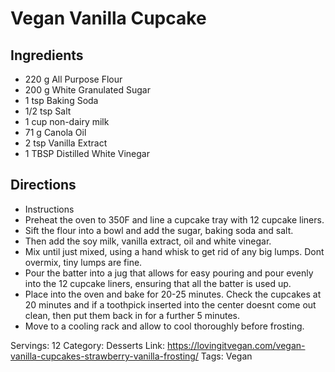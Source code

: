 # Vegan Vanilla Cupcake
## Ingredients
- 220 g All Purpose Flour
- 200 g White Granulated Sugar
- 1 tsp Baking Soda
- 1/2 tsp Salt
- 1 cup non-dairy milk
- 71 g Canola Oil
- 2 tsp Vanilla Extract
- 1 TBSP Distilled White Vinegar
## Directions
- Instructions
- Preheat the oven to 350F and line a cupcake tray with 12 cupcake liners.
- Sift the flour into a bowl and add the sugar, baking soda and salt.
- Then add the soy milk, vanilla extract, oil and white vinegar.
- Mix until just mixed, using a hand whisk to get rid of any big lumps. Dont overmix, tiny lumps are fine.
- Pour the batter into a jug that allows for easy pouring and pour evenly into the 12 cupcake liners, ensuring that all the batter is used up.
- Place into the oven and bake for 20-25 minutes. Check the cupcakes at 20 minutes and if a toothpick inserted into the center doesnt come out clean, then put them back in for a further 5 minutes.
- Move to a cooling rack and allow to cool thoroughly before frosting.

Servings: 12
Category: Desserts
Link: https://lovingitvegan.com/vegan-vanilla-cupcakes-strawberry-vanilla-frosting/
Tags: Vegan
